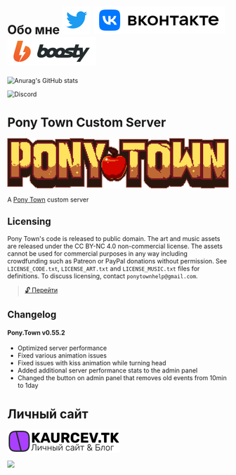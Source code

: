 # Обо мне [<img src="/twitter.svg">](https://twitter.com/kaurcev) [<img src="/vk.svg">](https://vk.com/kaurcev) [<img src="/boosty.svg">](https://boosty.to/kaurcev)
 

![Anurag's GitHub stats](https://github-readme-stats.vercel.app/api?username=kaurcev&show_icons=true&theme=tokyonight)

![Discord](https://img.shields.io/discord/888102048413937684?style=flat-square)

 


# Pony Town Custom Server

<p align="center">
 <img src="/logo-large-57d9b1947a.png">
</p>

A [Pony Town](https://pony.town) custom server

## Licensing

Pony Town's code is released to public domain. The art and music assets are released under the CC BY-NC 4.0 non-commercial license.
The assets cannot be used for commercial purposes in any way including crowdfunding such as Patreon or PayPal donations without permission.
See `LICENSE_CODE.txt`, `LICENSE_ART.txt` and `LICENSE_MUSIC.txt` files for definitions.
To discuss licensing, contact `ponytownhelp@gmail.com`.

> [:unlock: Перейти](https://github.com/kaurcev/pixel.horse)

## Changelog

#### Pony.Town v0.55.2
- Optimized server performance
- Fixed various animation issues
- Fixed issues with kiss animation while turning head
- Added additional server performance stats to the admin panel
- Changed the button on admin panel that removes old events from 10min to 1day

# Личный сайт

 <img  style="background-color: #fff" src="/logo.svg">

[<img src="https://mini.s-shot.ru/1024x768/1000/png/?https://beta.kaurcev.tk/link?https:/beta.kaurcev.tk">](https://beta.kaurcev.tk)


